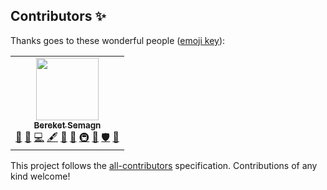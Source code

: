 
## Contributors ✨

Thanks goes to these wonderful people ([emoji key](https://allcontributors.org/docs/en/emoji-key)):

<!-- ALL-CONTRIBUTORS-LIST:START - Do not remove or modify this section -->
<!-- prettier-ignore-start -->
<!-- markdownlint-disable -->
<table>
  <tr>
    <td align="center"><a href="https://github.com/heybereket"><img src="https://avatars.githubusercontent.com/u/68391329?v=4?s=100" width="100px;" alt=""/><br /><sub><b>Bereket Semagn</b></sub></a><br /><a href="#question-heybereket" title="Answering Questions">💬</a> <a href="https://github.com/oasis-sh/oasis/issues?q=author%3Aheybereket" title="Bug reports">🐛</a> <a href="https://github.com/oasis-sh/oasis/commits?author=heybereket" title="Code">💻</a> <a href="#content-heybereket" title="Content">🖋</a> <a href="https://github.com/oasis-sh/oasis/commits?author=heybereket" title="Documentation">📖</a> <a href="#ideas-heybereket" title="Ideas, Planning, & Feedback">🤔</a> <a href="#infra-heybereket" title="Infrastructure (Hosting, Build-Tools, etc)">🚇</a> <a href="#maintenance-heybereket" title="Maintenance">🚧</a> <a href="#security-heybereket" title="Security">🛡️</a> <a href="#userTesting-heybereket" title="User Testing">📓</a></td>
  </tr>
</table>

<!-- markdownlint-restore -->
<!-- prettier-ignore-end -->

<!-- ALL-CONTRIBUTORS-LIST:END -->

This project follows the [all-contributors](https://github.com/all-contributors/all-contributors) specification. Contributions of any kind welcome!
